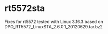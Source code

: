 rt5572sta
=========

Fixes for rt5572 tested with Linux 3.16.3 based on DPO_RT5572_LinuxSTA_2.6.0.1_20120629.tar.bz2
